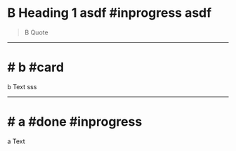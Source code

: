 # B Heading 1 asdf #inprogress asdf

> B Quote

---

# # b #card

b Text sss

---

# # a #done #inprogress

a Text

